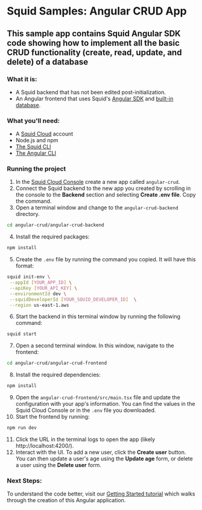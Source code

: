 # Squid Samples: Angular CRUD App

## This sample app contains Squid Angular SDK code showing how to implement all the basic CRUD functionality (create, read, update, and delete) of a database

### What it is:
* A Squid backend that has not been edited post-initialization.
* An Angular frontend that uses Squid's [Angular SDK](https://docs.squid.cloud/docs/development-tools/angular-sdk/) and [built-in database](https://docs.squid.cloud/docs/integrations/database/built-in).

### What you'll need:
* A [Squid Cloud](https://console.squid.cloud) account
* Node.js and npm
* [The Squid CLI](https://docs.squid.cloud/docs/development-tools/local-dev-cli)
* [The Angular CLI](https://angular.io/cli)

### Running the project
1. In the [Squid Cloud Console](https://console.squid.cloud) create a new app called `angular-crud`.
2. Connect the Squid backend to the new app you created by scrolling in the console to the **Backend** section and selecting **Create .env file**. Copy the command.
3. Open a terminal window and change to the `angular-crud-backend` directory.
```bash
cd angular-crud/angular-crud-backend
```
4. Install the required packages:
```bash
npm install
```
5. Create the `.env` file by running the command you copied. It will have this format:
```bash
squid init-env \
 --appId [YOUR_APP_ID] \
 --apiKey [YOUR_API_KEY] \
 --environmentId dev \
 --squidDeveloperId [YOUR_SQUID_DEVELOPER_ID]  \
 --region us-east-1.aws
```
6. Start the backend in this terminal window by running the following command:
```bash
squid start
```
7. Open a second terminal window. In this window, navigate to the frontend:
```bash
cd angular-crud/angular-crud-frontend
```
8. Install the required dependencies:
```bash
npm install
```
9. Open the `angular-crud-frontend/src/main.tsx` file and update the configuration with your app's information. You can find the values in the Squid Cloud Console or in the `.env` file you downloaded.
10. Start the frontend by running:
```bash
npm run dev
```
11. Click the URL in the terminal logs to open the app (likely http://localhost:4200/).
12. Interact with the UI. To add a new user, click the **Create user** button. You can then update a user's age using the **Update age** form, or delete a user using the **Delete user** form.

### Next Steps:
To understand the code better, visit our [Getting Started tutorial](https://docs.squid.cloud/docs/getting-started/dive-in/) which walks through the creation of this Angular application. 
